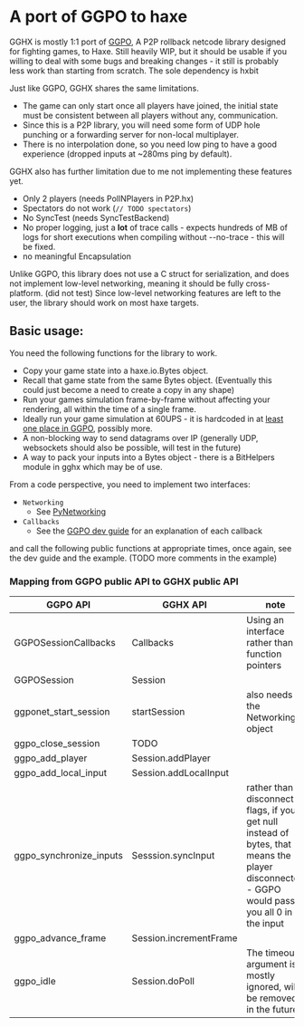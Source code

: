 # A port of GGPO to haxe

GGHX is mostly 1:1 port of [GGPO](https://github.com/pond3r/ggpo), A P2P rollback netcode library designed for fighting games, to Haxe. Still heavily WIP, but it should be usable if you willing to deal 
with some bugs and breaking changes - it still is probably less work than starting from scratch. The sole dependency is hxbit

Just like GGPO, GGHX shares the same limitations.
- The game can only start once all players have joined, the initial state must be consistent between all players without any, communication.
- Since this is a P2P library, you will need some form of UDP hole punching or a forwarding server for non-local multiplayer.
- There is no interpolation done, so you need low ping to have a good experience (dropped inputs at ~280ms ping by default).

GGHX also has further limitation due to me not implementing these features yet.
- Only 2 players (needs PollNPlayers in P2P.hx)
- Spectators do not work (`// TODO spectators`)
- No SyncTest (needs SyncTestBackend)
- No proper logging, just a **lot** of trace calls - expects hundreds of MB of logs for short executions when compiling without --no-trace - this will be fixed.
- no meaningful Encapsulation

Unlike GGPO, this library does not use a C struct for serialization, and does not implement low-level networking, meaning it should be fully cross-platform. (did not test)
Since low-level networking features are left to the user, the library should work on most haxe targets.

## Basic usage:

You need the following functions for the library to work.
- Copy your game state into a haxe.io.Bytes object.
- Recall that game state from the same Bytes object. (Eventually this could just become a need to create a copy in any shape)
- Run your games simulation frame-by-frame without affecting your rendering, all within the time of a single frame.
- Ideally run your game simulation at 60UPS - it is hardcoded in at [least one place in GGPO](https://github.com/pond3r/ggpo/blob/master/src/lib/ggpo/network/udp_proto.cpp#L683), possibly more.
- A non-blocking way to send datagrams over IP (generally UDP, websockets should also be possible, will test in the future)
- A way to pack your inputs into a Bytes object - there is a BitHelpers module in gghx which may be of use.

From a code perspective, you need to implement two interfaces:
  - `Networking`
    - See [PyNetworking](https://github.com/lavirlifiliol/gghx/blob/master/examples/python/src/PyNetworking.hx)
  - `Callbacks`
    - See the [GGPO dev guide](https://github.com/pond3r/ggpo/blob/master/doc/DeveloperGuide.md) for an explanation of each callback


and call the following public functions at appropriate times, once again, see the dev guide and the example. (TODO more comments in the example)
### Mapping from GGPO public API to GGHX public API

| GGPO API | GGHX API | note |
|----------|----------|------|
| GGPOSessionCallbacks | Callbacks | Using an interface rather than function pointers | 
| GGPOSession | Session | |
| ggponet_start_session | startSession | also needs the Networking object |
| ggpo_close_session | TODO | |
| ggpo_add_player | Session.addPlayer | |
| ggpo_add_local_input | Session.addLocalInput | |
| ggpo_synchronize_inputs | Sesssion.syncInput | rather than disconnect flags, if you get null instead of bytes, that means the player disconnected - GGPO would pass you all 0 in the input |
| ggpo_advance_frame | Session.incrementFrame | |
| ggpo_idle | Session.doPoll | The timeout argument is mostly ignored, will be removed in the future |